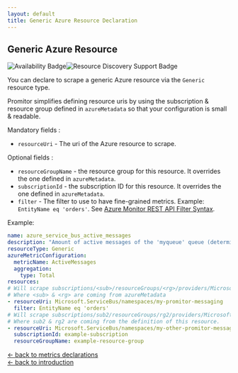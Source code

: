```yaml
---
layout: default
title: Generic Azure Resource Declaration
---
```


## Generic Azure Resource

![Availability Badge](https://img.shields.io/badge/Available%20Starting-v0.2-green.svg)![Resource Discovery Support Badge](https://img.shields.io/badge/Support%20for%20Resource%20Discovery-No-red.svg)

You can declare to scrape a generic Azure resource via the `Generic` resource type.

Promitor simplifies defining resource uris by using the subscription & resource
group defined in `azureMetadata` so that your configuration is small & readable.

Mandatory fields :

- `resourceUri` - The uri of the Azure resource to scrape.

Optional fields :

- `resourceGroupName` - the resource group for this resource. It overrides the one defined in `azureMetadata`.
- `subscriptionId` - the subscription ID for this resource. It overrides the one defined in `azureMetadata`.
- `filter` - The filter to use to have fine-grained metrics. Example: `EntityName eq 'orders'`.
   See [Azure Monitor REST API Filter Syntax](https://docs.microsoft.com/en-us/rest/api/monitor/filter-syntax).

Example:

```yaml
name: azure_service_bus_active_messages
description: "Amount of active messages of the 'myqueue' queue (determined with Generic provider)"
resourceType: Generic
azureMetricConfiguration:
  metricName: ActiveMessages
  aggregation:
    type: Total
resources:
# Will scrape subscriptions/<sub>/resourceGroups/<rg>/providers/Microsoft.ServiceBus/namespaces/my-promitor-messaging
# Where <sub> & <rg> are coming from azureMetadata
- resourceUri: Microsoft.ServiceBus/namespaces/my-promitor-messaging
  filter: EntityName eq 'orders'
# Will scrape subscriptions/sub2/resourceGroups/rg2/providers/Microsoft.ServiceBus/namespaces/my-other-promitor-messaging
# Where sub2 & rg2 are coming from the definition of this resource.
- resourceUri: Microsoft.ServiceBus/namespaces/my-other-promitor-messaging
  subscriptionId: example-subscription
  resourceGroupName: example-resource-group
```

<!-- markdownlint-disable MD033 -->
[&larr; back to metrics declarations](/configuration/v2.x/metrics)<br />
[&larr; back to introduction](/)
<!-- markdownlint-enable -->
